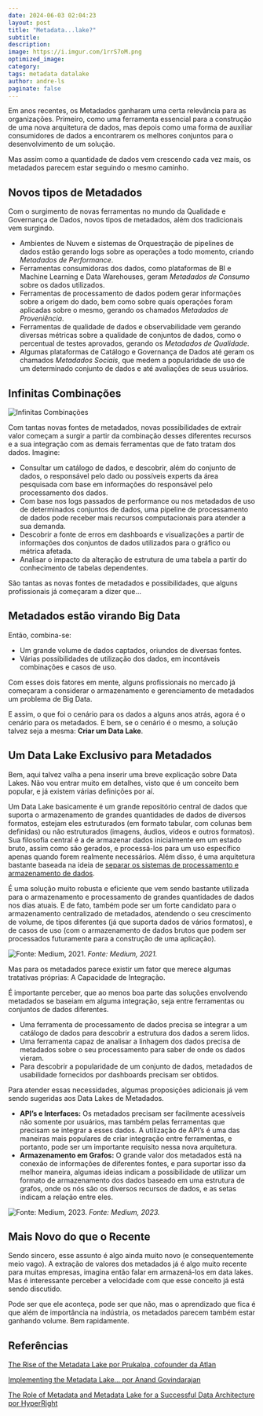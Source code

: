 ```yaml
---
date: 2024-06-03 02:04:23
layout: post
title: "Metadata...lake?"
subtitle:
description:
image: https://i.imgur.com/1rrS7oM.png
optimized_image:
category:
tags: metadata datalake
author: andre-ls
paginate: false
---
```

Em anos recentes, os Metadados ganharam uma certa relevância para as organizações. Primeiro, como uma ferramenta essencial para a construção de uma nova arquitetura de dados, mas depois como uma forma de auxiliar consumidores de dados a encontrarem os melhores conjuntos para o desenvolvimento de um solução.

Mas assim como a quantidade de dados vem crescendo cada vez mais, os metadados parecem estar seguindo o mesmo caminho.

## Novos tipos de Metadados
Com o surgimento de novas ferramentas no mundo da Qualidade e Governança de Dados, novos tipos de metadados, além dos tradicionais vem surgindo.

- Ambientes de Nuvem e sistemas de Orquestração de pipelines de dados estão gerando logs sobre as operações a todo momento, criando *Metadados de Performance*.
- Ferramentas consumidoras dos dados, como plataformas de BI e Machine Learning e Data Warehouses, geram *Metadados de Consumo* sobre os dados utilizados.
- Ferramentas de processamento de dados podem gerar informações sobre a origem do dado, bem como sobre quais operações foram aplicadas sobre o mesmo, gerando os chamados *Metadados de Proveniência*.
- Ferramentas de qualidade de dados e observabilidade vem gerando diversas métricas sobre a qualidade de conjuntos de dados, como o percentual de testes aprovados, gerando os *Metadados de Qualidade*.
- Algumas plataformas de Catálogo e Governança de Dados até geram os chamados *Metadados Sociais*, que medem a popularidade de uso de um determinado conjunto de dados e até avaliações de seus usuários.

## Infinitas Combinações
![Infinitas Combinações](https://i.imgur.com/r1zkrJF.gif)

Com tantas novas fontes de metadados, novas possibilidades de extrair valor começam a surgir a partir da combinação desses diferentes recursos e a sua integração com as demais ferramentas que de fato tratam dos dados. Imagine:

- Consultar um catálogo de dados, e descobrir, além do conjunto de dados, o responsável pelo dado ou possíveis experts da área pesquisada com base em informações do responsável pelo processamento dos dados.
- Com base nos logs passados de performance ou nos metadados de uso de determinados conjuntos de dados, uma pipeline de processamento de dados pode receber mais recursos computacionais para atender a sua demanda.
- Descobrir a fonte de erros em dashboards e visualizações a partir de informações dos conjuntos de dados utilizados para o gráfico ou métrica afetada.
- Analisar o impacto da alteração de estrutura de uma tabela a partir do conhecimento de tabelas dependentes.

São tantas as novas fontes de metadados e possibilidades, que alguns profissionais já começaram a dizer que…

## Metadados estão virando Big Data
Então, combina-se:

- Um grande volume de dados captados, oriundos de diversas fontes.
- Várias possibilidades de utilização dos dados, em incontáveis combinações e casos de uso.

Com esses dois fatores em mente, alguns profissionais no mercado já começaram a considerar o armazenamento e gerenciamento de metadados um problema de Big Data.

E assim, o que foi o cenário para os dados a alguns anos atrás, agora é o cenário para os metadados. E bem, se o cenário é o mesmo, a solução talvez seja a mesma: **Criar um Data Lake**.

## Um Data Lake Exclusivo para Metadados
Bem, aqui talvez valha a pena inserir uma breve explicação sobre Data Lakes. Não vou entrar muito em detalhes, visto que é um conceito bem popular, e já existem várias definições por aí.

Um Data Lake basicamente é um grande repositório central de dados que suporta o armazenamento de grandes quantidades de dados de diversos formatos, estejam eles estruturados (em formato tabular, com colunas bem definidas) ou não estruturados (imagens, áudios, vídeos e outros formatos). Sua filosofia central é a de armazenar dados inicialmente em um estado bruto, assim como são gerados, e processá-los para um uso específico apenas quando forem realmente necessários. Além disso, é uma arquitetura bastante baseada na ideia de [separar os sistemas de processamento e armazenamento de dados](https://andre-ls.github.io/nebula/a-separa%C3%A7%C3%A3o-entre-processamento-e-armazenamento-de-dados-(e-o-p%C3%A9ssimo-exemplo-de-uma-loja-de-perfumes)/).

É uma solução muito robusta e eficiente que vem sendo bastante utilizada para o armazenamento e processamento de grandes quantidades de dados nos dias atuais. E de fato, também pode ser um forte candidato para o armazenamento centralizado de metadados, atendendo o seu crescimento de volume, de tipos diferentes (já que suporta dados de vários formatos), e de casos de uso (com o armazenamento de dados brutos que podem ser processados futuramente para a construção de uma aplicação).

![Fonte: Medium, 2021.](https://i.imgur.com/YnMaAQo.png)
*Fonte: Medium, 2021.*

Mas para os metadados parece existir um fator que merece algumas tratativas próprias: A Capacidade de Integração.

É importante perceber, que ao menos boa parte das soluções envolvendo metadados se baseiam em alguma integração, seja entre ferramentas ou conjuntos de dados diferentes.

- Uma ferramenta de processamento de dados precisa se integrar a um catálogo de dados para descobrir a estrutura dos dados a serem lidos.
- Uma ferramenta capaz de analisar a linhagem dos dados precisa de metadados sobre o seu processamento para saber de onde os dados vieram.
- Para descobrir a popularidade de um conjunto de dados, metadados de usabilidade fornecidos por dashboards precisam ser obtidos.

Para atender essas necessidades, algumas proposições adicionais já vem sendo sugeridas aos Data Lakes de Metadados.

- **API’s e Interfaces:** Os metadados precisam ser facilmente acessíveis não somente por usuários, mas também pelas ferramentas que precisam se integrar a esses dados. A utilização de API’s é uma das maneiras mais populares de criar integração entre ferramentas, e portanto, pode ser um importante requisito nessa nova arquitetura.
- **Armazenamento em Grafos:** O grande valor dos metadados está na conexão de informações de diferentes fontes, e para suportar isso da melhor maneira, algumas ideias indicam a possibilidade de utilizar um formato de armazenamento dos dados baseado em uma estrutura de grafos, onde os nós são os diversos recursos de dados, e as setas indicam a relação entre eles.
    
![Fonte: Medium, 2023.](https://i.imgur.com/hgQbg03.png)
*Fonte: Medium, 2023.*
    

## Mais Novo do que o Recente
Sendo sincero, esse assunto é algo ainda muito novo (e consequentemente meio vago). A extração de valores dos metadados já é algo muito recente para muitas empresas, imagina então falar em armazená-los em data lakes. Mas é interessante perceber a velocidade com que esse conceito já está sendo discutido.

Pode ser que ele aconteça, pode ser que não, mas o aprendizado que fica é que além de importância na indústria, os metadados parecem também estar ganhando volume. Bem rapidamente.

## Referências
[The Rise of the Metadata Lake por Prukalpa, cofounder da Atlan](https://towardsdatascience.com/the-rise-of-the-metadata-lake-1e95127594de)

[Implementing the Metadata Lake… por Anand Govindarajan](https://medium.com/@ganandg/implementing-the-metadata-lake-7676f9dadb89)

[The Role of Metadata and Metadata Lake for a Successful Data Architecture por HyperRight](https://hyperight.com/the-role-of-metadata-and-metadata-lake-for-successful-data-architecture/)
